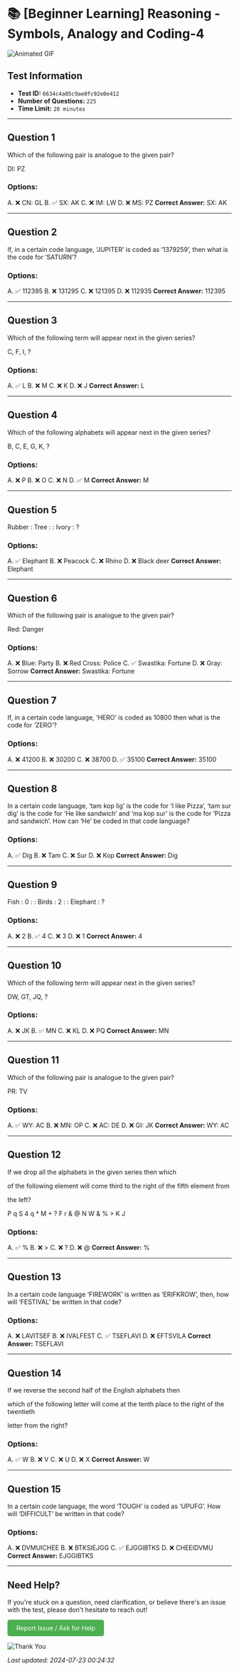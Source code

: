 # 📚 [Beginner Learning] Reasoning - Symbols, Analogy and Coding-4

![Animated GIF](https://media.giphy.com/media/l0HlNaQ6gWfllcjDO/giphy.gif)

## Test Information

- **Test ID:** `6634c4a05c9ae0fc92e0e412`
- **Number of Questions:** `225`
- **Time Limit:** `20 minutes`

---

## Question 1
Which of the following pair is analogue to the given pair?
DI: PZ

### Options:

A. ❌ CN: GL
B. ✅ SX: AK
C. ❌ IM: LW
D. ❌ MS: PZ
**Correct Answer:** SX: AK

---

## Question 2
If, in a certain code language, ‘JUPITER’ is coded as ‘1379259’, then what is the code for ‘SATURN’?

### Options:

A. ✅ 112395
B. ❌ 131295
C. ❌ 121395
D. ❌ 112935
**Correct Answer:** 112395

---

## Question 3
Which of the following term will appear next in the given series?
C, F, I, ?

### Options:

A. ✅ L
B. ❌ M
C. ❌ K
D. ❌ J
**Correct Answer:** L

---

## Question 4
Which of the following alphabets will appear next in the given series?
B, C, E, G, K, ?

### Options:

A. ❌ P
B. ❌ O
C. ❌ N
D. ✅ M
**Correct Answer:** M

---

## Question 5
Rubber : Tree : : Ivory : ?

### Options:

A. ✅ Elephant
B. ❌ Peacock
C. ❌ Rhino
D. ❌ Black deer
**Correct Answer:** Elephant

---

## Question 6
Which of the following pair is analogue to the given pair?
Red: Danger

### Options:

A. ❌ Blue: Party
B. ❌ Red Cross: Police
C. ✅ Swastika: Fortune
D. ❌ Gray: Sorrow
**Correct Answer:** Swastika: Fortune

---

## Question 7
If, in a certain code language, ‘HERO’ is coded as 10800 then what is the code for ‘ZERO’?

### Options:

A. ❌ 41200
B. ❌ 30200
C. ❌ 38700
D. ✅ 35100
**Correct Answer:** 35100

---

## Question 8
In a certain code language, ‘tam kop lig’ is the code for ‘I like Pizza’, ‘tam sur dig’ is the code for ‘He like sandwich’ and ‘ma kop sur’ is the code for ‘Pizza and sandwich’. How can ‘He’ be coded in that code language?

### Options:

A. ✅ Dig
B. ❌ Tam
C. ❌ Sur
D. ❌ Kop
**Correct Answer:** Dig

---

## Question 9
Fish : 0 : : Birds : 2 : : Elephant : ?

### Options:

A. ❌ 2
B. ✅ 4
C. ❌ 3
D. ❌ 1
**Correct Answer:** 4

---

## Question 10
Which of the following term will appear next in the given series?
DW, GT, JQ, ?

### Options:

A. ❌ JK
B. ✅ MN
C. ❌ KL
D. ❌ PQ
**Correct Answer:** MN

---

## Question 11
Which of the following pair is analogue to the given pair?
PR: TV

### Options:

A. ✅ WY: AC
B. ❌ MN: OP
C. ❌ AC: DE
D. ❌ GI: JK
**Correct Answer:** WY: AC

---

## Question 12
If we drop all the alphabets in the given series then which
of the following element will come third to the right of the fifth element from
the left? 
P q S 4 q * M + ? F r &amp; @ N W &amp; % &gt; K J

### Options:

A. ✅ %
B. ❌ &gt;
C. ❌ ?
D. ❌ @
**Correct Answer:** %

---

## Question 13
In a certain code language ‘FIREWORK’ is written as ‘ERIFKROW’, then, how will ‘FESTIVAL’ be written in that code?

### Options:

A. ❌ LAVITSEF
B. ❌ IVALFEST
C. ✅ TSEFLAVI
D. ❌ EFTSVILA
**Correct Answer:** TSEFLAVI

---

## Question 14
If we reverse the second half of the English alphabets then
which of the following letter will come at the tenth place to the right of the twentieth
letter from the right?

### Options:

A. ✅ W
B. ❌ V
C. ❌ U
D. ❌ X
**Correct Answer:** W

---

## Question 15
In a certain code language, the word ‘TOUGH’ is coded as ‘UPUFG’. How will ‘DIFFICULT’ be written in that code?

### Options:

A. ❌ DVMUICHEE
B. ❌ BTKSIEJGG
C. ✅ EJGGIBTKS
D. ❌ CHEEIDVMU
**Correct Answer:** EJGGIBTKS

---

## Need Help?

If you're stuck on a question, need clarification, or believe there's an issue with the test, please don't hesitate to reach out!

<a href='mailto:ujjwaljha744@gmail.com?subject=Help%20Needed%20-%20_Beginner Learning_ Reasoning - Symbols_ Analogy and Coding-4&body=Test%20ID%3A%206634c4a05c9ae0fc92e0e412%0A%0AQuestion%20Number%3A%20%0A%0ADescription%20of%20Issue%3A%20' style='display: inline-block; padding: 10px 20px; background-color: #4CAF50; color: white; text-decoration: none; border-radius: 5px;'>Report Issue / Ask for Help</a>

![Thank You](https://media.giphy.com/media/M9NbzZjAcxq9jS9LZJ/giphy.gif)

*Last updated: 2024-07-23 00:24:32*
